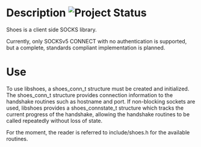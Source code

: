 # Description ![Project Status](http://stillmaintained.com/eatnumber1/shoes.png)
Shoes is a client side SOCKS library.

Currently, only SOCKSv5 CONNECT with no authentication is supported, but a
complete, standards compliant implementation is planned.

# Use
To use libshoes, a shoes_conn_t structure must be created and initialized. The
shoes_conn_t structure provides connection information to the handshake
routines such as hostname and port. If non-blocking sockets are used, libshoes
provides a shoes_connstate_t structure which tracks the current progress of the
handshake, allowing the handshake routines to be called repeatedly without loss
of state.

For the moment, the reader is referred to include/shoes.h for the available
routines.

<!-- vim: set tw=80: -->
